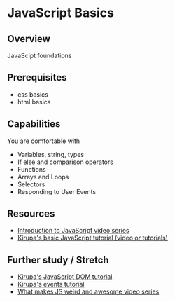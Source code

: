 # JavaScript Basics

## Overview
JavaScipt foundations

## Prerequisites
* css basics
* html basics

## Capabilities
You are comfortable with

- Variables, string, types
- If else and comparison operators
- Functions
- Arrays and Loops
- Selectors
- Responding to User Events


## Resources
- [Introduction to JavaScript video series](/resources/js-101-tutorial-series-VIDEO)
- [Kirupa's basic JavaScript tutorial (video or tutorials)](/resources/js-basics-series-kirupa-MULTIMODAL)


## Further study / Stretch
- [Kirupa's JavaScript DOM tutorial](/resources/js-dom-kirupa-TUTORIAL)
- [Kirupa's events tutorial](resources/js-events-series-kirupa-MULTIMODAL)
- [What makes JS weird and awesome video series](/resources/js-intermediate-5-concepts-VIDEO)
